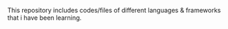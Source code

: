 This repository includes codes/files of different languages & frameworks that i have been learning.
